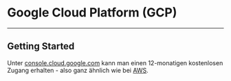 # Google Cloud Platform (GCP)

---

## Getting Started

Unter [console.cloud.google.com](https://console.cloud.google.com) kann man einen 12-monatigen kostenlosen Zugang erhalten - also ganz ähnlich wie bei [AWS](aws.md).
